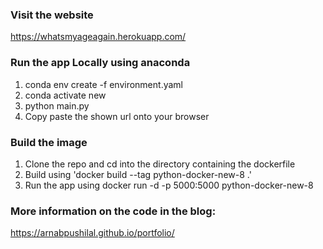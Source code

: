 
### Visit the website

https://whatsmyageagain.herokuapp.com/

### Run the app Locally using anaconda

1. conda env create -f environment.yaml
2. conda activate new
3. python main.py
4. Copy paste the shown url onto your browser

### Build the image

1. Clone the repo and cd into the directory containing the dockerfile
2. Build using 'docker build --tag python-docker-new-8 .'
3. Run the app using docker run -d -p 5000:5000 python-docker-new-8    

### More information on the code in the blog:

https://arnabpushilal.github.io/portfolio/
